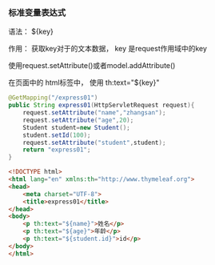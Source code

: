 ### 标准变量表达式

语法：  ${key} 

作用： 获取key对于的文本数据，  key 是request作用域中的key 

使用request.setAttribute()或者model.addAttribute()

在页面中的 html标签中， 使用 th:text="${key}" 

```Java
@GetMapping("/express01")
public String express01(HttpServletRequest request){
    request.setAttribute("name","zhangsan");
    request.setAttribute("age",20);
    Student student=new Student();
    student.setId(100);
    request.setAttribute("student",student);
    return "express01";
}
```

```html
<!DOCTYPE html>
<html lang="en" xmlns:th="http://www.thymeleaf.org">
<head>
    <meta charset="UTF-8">
    <title>express01</title>
</head>
<body>
    <p th:text="${name}">姓名</p>
    <p th:text="${age}">年龄</p>
    <p th:text="${student.id}">id</p>
</body>
</html>
```